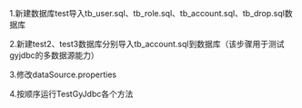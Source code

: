 1.新建数据库test导入tb_user.sql、tb_role.sql、tb_account.sql、tb_drop.sql数据库

2.新建test2、test3数据库分别导入tb_account.sql到数据库（该步骤用于测试gyjdbc的多数据源能力）

3.修改dataSource.properties

4.按顺序运行TestGyJdbc各个方法
